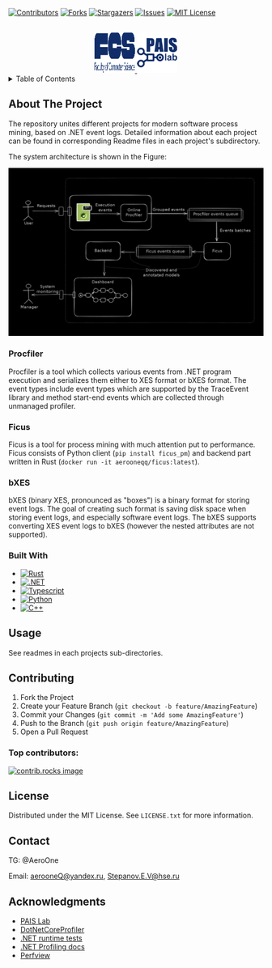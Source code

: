 ﻿[![Contributors][contributors-shield]][contributors-url]
[![Forks][forks-shield]][forks-url]
[![Stargazers][stars-shield]][stars-url]
[![Issues][issues-shield]][issues-url]
[![MIT License][license-shield]][license-url]

<br />
<div align="center">
  <a href="https://cs.hse.ru/">
    <img src="images/FCS.svg" alt="Logo" width="80" height="80">
  </a>
  <a href="https://pais.hse.ru/">
    <img src="images/pais.svg" alt="Logo" width="80" height="80">
  </a>
</div>

<details>
  <summary>Table of Contents</summary>
  <ol>
    <li>
      <a href="#about-the-project">About The Project</a>
      <ul>
        <li><a href="#procfiler">Procfiler</a></li>
        <li><a href="#ficus">Ficus</a></li>
        <li><a href="#bxes">bXES</a></li>
        <li><a href="#built-with">Built With</a></li>
      </ul>
    </li>
    <li><a href="#usage">Usage</a></li>
    <li><a href="#contributing">Contributing</a></li>
    <li><a href="#license">License</a></li>
    <li><a href="#contact">Contact</a></li>
    <li><a href="#acknowledgments">Acknowledgments</a></li>
  </ol>
</details>

## About The Project

The repository unites different projects for modern software process mining, based on
.NET event logs. Detailed information about each project can be found in corresponding
Readme files in each project's subdirectory.

The system architecture is shown in the Figure:

![System](./images/system.png)

### Procfiler

Procfiler is a tool which collects various events from .NET program execution and serializes
them either to XES format or bXES format. The event types include event types which are
supported by the TraceEvent library and method start-end events which are collected
through unmanaged profiler.


### Ficus

Ficus is a tool for process mining with much attention put to performance. Ficus consists
of Python client (`pip install ficus_pm`) and backend part written in Rust
(`docker run -it aerooneqq/ficus:latest`).


### bXES

bXES (binary XES, pronounced as "boxes") is a binary format for storing event logs.
The goal of creating such format is saving disk space when storing event logs, and
especially software event logs. The bXES supports converting XES event logs to bXES
(however the nested attributes are not supported).


### Built With

* [![Rust][rust-shield]][rust-url]
* [![.NET][net-shield]][net-url]
* [![Typescript][typescript-shield]][typescript-url]
* [![Python][python-shield]][python-url]
* [![C++][cpp-shield]][cpp-url]

[rust-shield]: https://shields.io/badge/-Rust-3776AB?style=flat&logo=rust
[rust-url]: https://www.rust-lang.org/
[net-shield]: https://img.shields.io/badge/.NET-5C2D91?style=badge&logo=.net&logoColor=white
[net-url]: https://dotnet.microsoft.com/ru-ru/
[typescript-shield]: https://shields.io/badge/TypeScript-3178C6?logo=TypeScript&logoColor=FFF&style=flat-square
[typescript-url]: https://www.typescriptlang.org/
[python-shield]: https://img.shields.io/badge/-Python-3776AB?style=flat-square&logo=python&logoColor=white
[python-url]: https://www.python.org/
[cpp-shield]: https://img.shields.io/badge/-C++-blue?logo=cplusplus
[cpp-url]: https://en.cppreference.com/w/cpp/language

## Usage

See readmes in each projects sub-directories.

## Contributing

1. Fork the Project
2. Create your Feature Branch (`git checkout -b feature/AmazingFeature`)
3. Commit your Changes (`git commit -m 'Add some AmazingFeature'`)
4. Push to the Branch (`git push origin feature/AmazingFeature`)
5. Open a Pull Request

### Top contributors:

<a href="https://github.com/PM-IDE/workspace/graphs/contributors">
  <img src="https://contrib.rocks/image?repo=PM-IDE/workspace" alt="contrib.rocks image" />
</a>

## License

Distributed under the MIT License. See `LICENSE.txt` for more information.


## Contact

TG: @AeroOne

Email: aerooneQ@yandex.ru, Stepanov.E.V@hse.ru

## Acknowledgments

* [PAIS Lab](https://pais.hse.ru/lab/about)
* [DotNetCoreProfiler](https://github.com/ABaboshin/DotNetCoreProfiler)
* [.NET runtime tests](https://github.com/dotnet/runtime/tree/main/src/tests/profiler)
* [.NET Profiling docs](https://github.com/dotnet/runtime/tree/main/docs/design/coreclr/profiling)
* [Perfview](https://github.com/Microsoft/perfview)

[contributors-shield]: https://img.shields.io/github/contributors/PM-IDE/workspace.svg?style=for-the-badge
[contributors-url]: https://github.com/PM-IDE/workspace/graphs/contributors
[forks-shield]: https://img.shields.io/github/forks/PM-IDE/workspace.svg?style=for-the-badge
[forks-url]: https://github.com/PM-IDE/workspace/network/members
[stars-shield]: https://img.shields.io/github/stars/PM-IDE/workspace.svg?style=for-the-badge
[stars-url]: https://github.com/PM-IDE/workspace/stargazers
[issues-shield]: https://img.shields.io/github/issues/PM-IDE/workspace.svg?style=for-the-badge
[issues-url]: https://github.com/PM-IDE/workspace/issues
[license-shield]: https://img.shields.io/github/license/PM-IDE/workspace.svg?style=for-the-badge
[license-url]: https://github.com/PM-IDE/workspace/blob/master/LICENSE.txt
